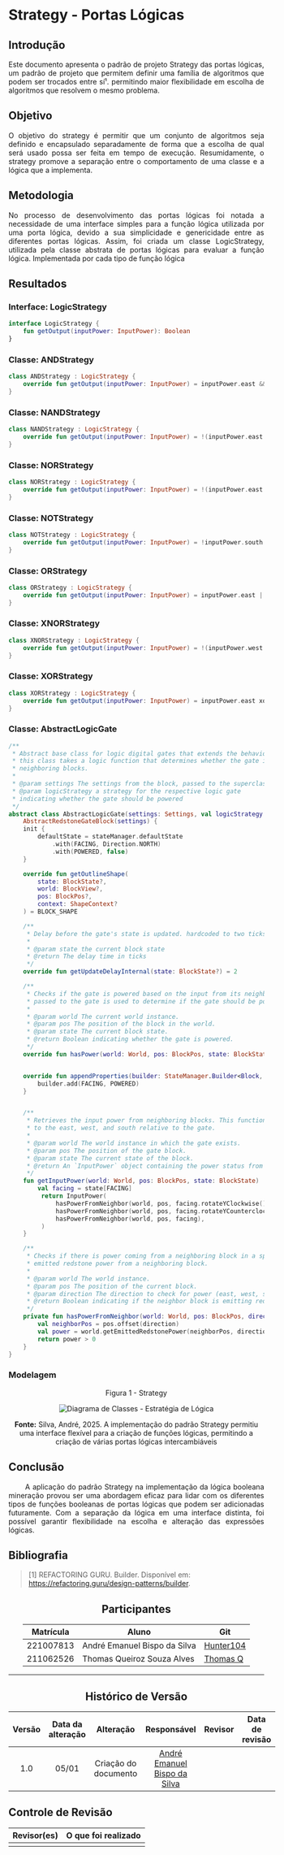 # Strategy - Portas Lógicas

## Introdução

<div align="justify">
Este documento apresenta o padrão de projeto Strategy das portas lógicas, um padrão de projeto que permitem definir uma família de algoritmos que podem ser trocados entre sí¹. permitindo maior flexibilidade em escolha de algoritmos que resolvem o mesmo problema.
</div>

## Objetivo

<div align="justify">
O objetivo do strategy é permitir que um conjunto de algoritmos seja definido e encapsulado separadamente de forma que a escolha de qual será usado possa ser feita em tempo de execução. Resumidamente, o strategy promove a separação entre o comportamento de uma classe e a lógica que a implementa.
</div>

## Metodologia

<div align="justify">
No processo de desenvolvimento das portas lógicas foi notada a necessidade de uma interface simples para a função lógica utilizada por uma porta lógica, devido a sua simplicidade e genericidade entre as diferentes portas lógicas. Assim, foi criada um classe LogicStrategy, utilizada pela classe abstrata de portas lógicas para evaluar a função lógica. Implementada por cada tipo de função lógica
</div>

## Resultados

### Interface: LogicStrategy

```kotlin
interface LogicStrategy {
    fun getOutput(inputPower: InputPower): Boolean
}
```

### Classe: ANDStrategy

```kotlin
class ANDStrategy : LogicStrategy {
    override fun getOutput(inputPower: InputPower) = inputPower.east && inputPower.west
}
```

### Classe: NANDStrategy

```kotlin
class NANDStrategy : LogicStrategy {
    override fun getOutput(inputPower: InputPower) = !(inputPower.east && inputPower.west)
}
```

### Classe: NORStrategy

```kotlin
class NORStrategy : LogicStrategy {
    override fun getOutput(inputPower: InputPower) = !(inputPower.east || inputPower.west)
}
```

### Classe: NOTStrategy

```kotlin
class NOTStrategy : LogicStrategy {
    override fun getOutput(inputPower: InputPower) = !inputPower.south
}
```

### Classe: ORStrategy

```kotlin
class ORStrategy : LogicStrategy {
    override fun getOutput(inputPower: InputPower) = inputPower.east || inputPower.west
}
```

### Classe: XNORStrategy

```kotlin
class XNORStrategy : LogicStrategy {
    override fun getOutput(inputPower: InputPower) = !(inputPower.west xor inputPower.east)
}
```

### Classe: XORStrategy

```kotlin
class XORStrategy : LogicStrategy {
    override fun getOutput(inputPower: InputPower) = inputPower.east xor inputPower.west
}
```

### Classe: AbstractLogicGate

```kotlin
/**
 * Abstract base class for logic digital gates that extends the behaviour of redstone gates in Minecraft.
 * this class takes a logic function that determines whether the gate is powered based on the input power from
 * neighboring blocks.
 *
 * @param settings The settings from the block, passed to the superclass 'AbstractRedstoneGateBlock'.
 * @param logicStrategy a strategy for the respective logic gate
 * indicating whether the gate should be powered
 */
abstract class AbstractLogicGate(settings: Settings, val logicStrategy: LogicStrategy) :
    AbstractRedstoneGateBlock(settings) {
    init {
        defaultState = stateManager.defaultState
            .with(FACING, Direction.NORTH)
            .with(POWERED, false)
    }

    override fun getOutlineShape(
        state: BlockState?,
        world: BlockView?,
        pos: BlockPos?,
        context: ShapeContext?
    ) = BLOCK_SHAPE

    /**
     * Delay before the gate's state is updated. hardcoded to two ticks.
     *
     * @param state the current block state
     * @return The delay time in ticks
     */
    override fun getUpdateDelayInternal(state: BlockState?) = 2

    /**
     * Checks if the gate is powered based on the input from its neighbors. The logic function
     * passed to the gate is used to determine if the gate should be powered or not.
     *
     * @param world The current world instance.
     * @param pos The position of the block in the world.
     * @param state The current block state.
     * @return Boolean indicating whether the gate is powered.
     */
    override fun hasPower(world: World, pos: BlockPos, state: BlockState) = logicStrategy.getOutput(getInputPower(world, pos, state))


    override fun appendProperties(builder: StateManager.Builder<Block, BlockState>) {
        builder.add(FACING, POWERED)
    }


    /**
     * Retrieves the input power from neighboring blocks. This function checks the redstone power from the blocks
     * to the east, west, and south relative to the gate.
     *
     * @param world The world instance in which the gate exists.
     * @param pos The position of the gate block.
     * @param state The current state of the block.
     * @return An `InputPower` object containing the power status from the east, west, and south neighbors.
     */
    fun getInputPower(world: World, pos: BlockPos, state: BlockState) : InputPower{
        val facing = state[FACING]
         return InputPower(
             hasPowerFromNeighbor(world, pos, facing.rotateYClockwise()),
             hasPowerFromNeighbor(world, pos, facing.rotateYCounterclockwise()),
             hasPowerFromNeighbor(world, pos, facing),
         )
    }

    /**
     * Checks if there is power coming from a neighboring block in a specific direction. This function checks the
     * emitted redstone power from a neighboring block.
     *
     * @param world The world instance.
     * @param pos The position of the current block.
     * @param direction The direction to check for power (east, west, south, etc.).
     * @return Boolean indicating if the neighbor block is emitting redstone power.
     */
    private fun hasPowerFromNeighbor(world: World, pos: BlockPos, direction: Direction): Boolean {
        val neighborPos = pos.offset(direction)
        val power = world.getEmittedRedstonePower(neighborPos, direction)
        return power > 0
    }
}
```

### Modelagem

<center>
Figura 1 - Strategy

![Diagrama de Classes - Estratégia de Lógica](https://raw.githubusercontent.com/UnBArqDsw2024-2/2024.2_G1_Logic_Thinkering_Entrega_03/refs/heads/main/assets/strategy_logica.png)

<b>Fonte:</b> Silva, André, 2025.
A implementação do padrão Strategy permitiu uma interface flexível para a criação de funções lógicas, permitindo a criação de várias portas lógicas intercambiáveis

</center>

## Conclusão

<!--
-   **Resuma os pontos principais do trabalho.**
-   **Avalie se os objetivos foram alcançados e o impacto do trabalho.**
-   **Apresente perspectivas para melhorias ou trabalhos futuros.**
-->

<div align="justify">&emsp;&emsp;
A aplicação do padrão Strategy na implementação da lógica booleana mineração provou ser uma abordagem eficaz para lidar com os diferentes tipos de funções booleanas de portas lógicas que podem ser adicionadas futuramente. Com a separação da lógica em uma interface distinta, foi possível garantir flexibilidade na escolha e alteração das expressões lógicas.
</div>

## Bibliografia

<!-- - **Altere!**-->

> [1] REFACTORING GURU. Builder. Disponível em: <https://refactoring.guru/design-patterns/builder>.

<center>

## Participantes

</center>

<!-- de preferência: em ordem alfabética, seguindo o exemplo: -->

<div style="margin: 0 auto; width: fit-content;">

| Matrícula | Aluno                        | Git                                       |
| --------- | ---------------------------- | ----------------------------------------- |
| 221007813 | André Emanuel Bispo da Silva | [Hunter104](https://github.com/Hunter104) |
| 211062526 | Thomas Queiroz Souza Alves   | [Thomas Q](https://github.com/Hunter104)  |

</div>

---

<center>

## Histórico de Versão

</center>

<!-- Lembre de alterar a data -->
<!-- É PRA POR O NOME, NÃO O USER DO GITHUB -->

<div style="margin: 0 auto; width: fit-content;">

| Versão | Data da alteração |      Alteração       |                         Responsável                          | Revisor | Data de revisão |
| :----: | :---------------: | :------------------: | :----------------------------------------------------------: | :-----: | :-------------: |
|  1.0   |       05/01       | Criação do documento | [André Emanuel Bispo da Silva](https://github.com/Hunter104) |         |                 |

</div>

## Controle de Revisão

| Revisor(es) | O que foi realizado |
| :---------: | :-----------------: |
|             |                     |

